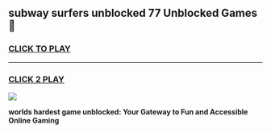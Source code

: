 
## subway surfers unblocked 77 Unblocked Games👋
<h3>
<a href="https://premium.freeplayer.one?title=subway_surfers_unblocked_77&ref=16F">CLICK TO PLAY</a></h3>
<hr>

<h3>
<a href="https://premium.freeplayer.one?title=subway_surfers_unblocked_77&ref=16F">CLICK 2 PLAY</a>
  
</h3>

<a href="https://premium.freeplayer.one?title=subway_surfers_unblocked_77&ref=16F/"><img src="https://clearcache.store/games.png"></a>


**worlds hardest game unblocked: Your Gateway to Fun and Accessible Online Gaming**
